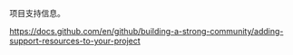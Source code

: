 项目支持信息。

https://docs.github.com/en/github/building-a-strong-community/adding-support-resources-to-your-project
